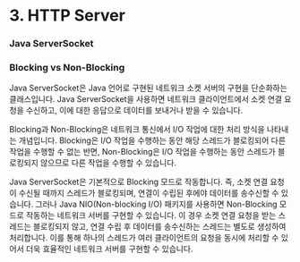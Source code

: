 # 3. HTTP Server

### Java ServerSocket

### Blocking vs Non-Blocking

Java ServerSocket은 Java 언어로 구현된 네트워크 소켓 서버의 구현을 단순화하는 클래스입니다. Java ServerSocket을 사용하면 네트워크 클라이언트에서 소켓 연결 요청을 수신하고, 이에 대한 응답으로 데이터를 보내거나 받을 수 있습니다.

Blocking과 Non-Blocking은 네트워크 통신에서 I/O 작업에 대한 처리 방식을 나타내는 개념입니다. Blocking은 I/O 작업을 수행하는 동안 해당 스레드가 블로킹되어 다른 작업을 수행할 수 없는 반면, Non-Blocking은 I/O 작업을 수행하는 동안 스레드가 블로킹되지 않으므로 다른 작업을 수행할 수 있습니다.

Java ServerSocket은 기본적으로 Blocking 모드로 작동합니다. 즉, 소켓 연결 요청이 수신될 때까지 스레드가 블로킹되며, 연결이 수립된 후에야 데이터를 송수신할 수 있습니다. 그러나 Java NIO(Non-blocking I/O) 패키지를 사용하면 Non-Blocking 모드로 작동하는 네트워크 서버를 구현할 수 있습니다. 이 경우 소켓 연결 요청을 받는 스레드는 블로킹되지 않고, 연결 수립 후 데이터를 송수신하는 스레드는 별도로 생성하여 처리합니다. 이를 통해 하나의 스레드가 여러 클라이언트의 요청을 동시에 처리할 수 있어서 더욱 효율적인 네트워크 서버를 구현할 수 있습니다.
